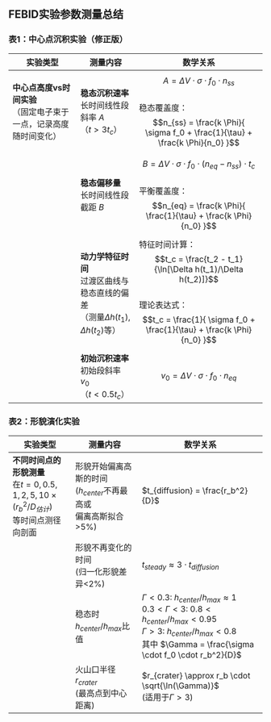 ## FEBID实验参数测量总结

### 表1：中心点沉积实验（修正版）

| 实验类型                  | 测量内容                     | 数学关系                                                                 |
|---------------------------|------------------------------|--------------------------------------------------------------------------|
| **中心点高度vs时间实验**<br>（固定电子束于一点，记录高度随时间变化） | **稳态沉积速率**<br>长时间线性段斜率 $A$<br>（$t > 3t_c$） | $$A = \Delta V \cdot \sigma \cdot f_0 \cdot n_{ss}$$<br>稳态覆盖度：<br>$$n_{ss} = \frac{k \Phi}{ \sigma f_0 + \frac{1}{\tau} + \frac{k \Phi}{n_0} }$$ |
|                           | **稳态偏移量**<br>长时间线性段截距 $B$ | $$B = \Delta V \cdot \sigma \cdot f_0 \cdot (n_{eq} - n_{ss}) \cdot t_c$$<br>平衡覆盖度：<br>$$n_{eq} = \frac{k \Phi}{ \frac{1}{\tau} + \frac{k \Phi}{n_0} }$$ |
|                           | **动力学特征时间**<br>过渡区曲线与稳态直线的偏差<br>（测量$\Delta h(t_1)$, $\Delta h(t_2)$等） | 特征时间计算：<br>$$t_c = \frac{t_2 - t_1}{\ln[\Delta h(t_1)/\Delta h(t_2)]}$$<br>理论表达式：<br>$$t_c = \frac{1}{ \sigma f_0 + \frac{1}{\tau} + \frac{k \Phi}{n_0} }$$ |
|                           | **初始沉积速率**<br>初始段斜率 $v_0$<br>（$t < 0.5t_c$） | $$v_0 = \Delta V \cdot \sigma \cdot f_0 \cdot n_{eq}$$ |

### 表2：形貌演化实验

| 实验类型 | 测量内容 | 数学关系 |
|----------|----------|----------|
| **不同时间点的形貌测量**<br>在$t=0,0.5,1,2,5,10 \times (r_b^2/D_{估计})$<br>等时间点测径向剖面 | 形貌开始偏离高斯的时间<br>($h_{center}$不再最高或<br>偏离高斯拟合>5%) | $t_{diffusion} = \frac{r_b^2}{D}$ |
| | 形貌不再变化的时间<br>(归一化形貌差异<2%) | $t_{steady} \approx 3 \cdot t_{diffusion}$ |
| | 稳态时$h_{center}/h_{max}$比值 | $\Gamma < 0.3$: $h_{center}/h_{max} \approx 1$<br>$0.3 < \Gamma < 3$: $0.8 < h_{center}/h_{max} < 0.95$<br>$\Gamma > 3$: $h_{center}/h_{max} < 0.8$<br>其中 $\Gamma = \frac{\sigma \cdot f_0 \cdot r_b^2}{D}$ |
| | 火山口半径$r_{crater}$<br>(最高点到中心距离) | $r_{crater} \approx r_b \cdot \sqrt{\ln(\Gamma)}$<br>(适用于$\Gamma > 3$) |


